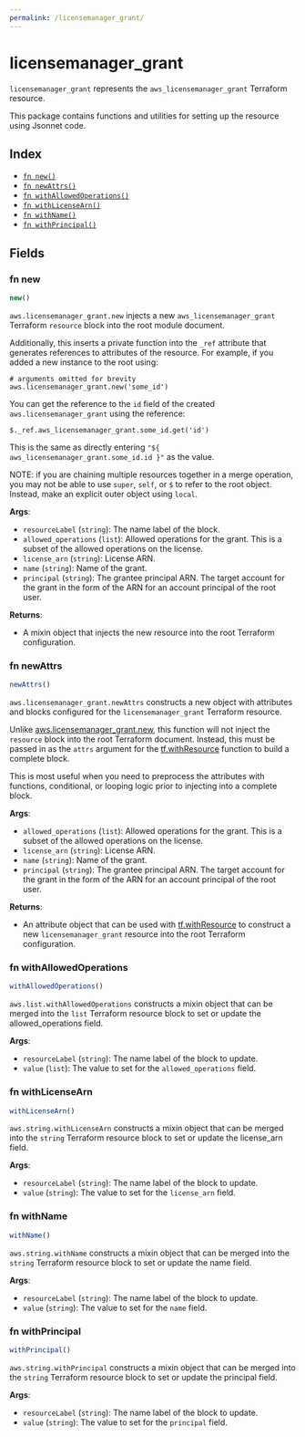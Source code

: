```yaml
---
permalink: /licensemanager_grant/
---
```


# licensemanager_grant

`licensemanager_grant` represents the `aws_licensemanager_grant` Terraform resource.



This package contains functions and utilities for setting up the resource using Jsonnet code.


## Index

* [`fn new()`](#fn-new)
* [`fn newAttrs()`](#fn-newattrs)
* [`fn withAllowedOperations()`](#fn-withallowedoperations)
* [`fn withLicenseArn()`](#fn-withlicensearn)
* [`fn withName()`](#fn-withname)
* [`fn withPrincipal()`](#fn-withprincipal)

## Fields

### fn new

```ts
new()
```


`aws.licensemanager_grant.new` injects a new `aws_licensemanager_grant` Terraform `resource`
block into the root module document.

Additionally, this inserts a private function into the `_ref` attribute that generates references to attributes of the
resource. For example, if you added a new instance to the root using:

    # arguments omitted for brevity
    aws.licensemanager_grant.new('some_id')

You can get the reference to the `id` field of the created `aws.licensemanager_grant` using the reference:

    $._ref.aws_licensemanager_grant.some_id.get('id')

This is the same as directly entering `"${ aws_licensemanager_grant.some_id.id }"` as the value.

NOTE: if you are chaining multiple resources together in a merge operation, you may not be able to use `super`, `self`,
or `$` to refer to the root object. Instead, make an explicit outer object using `local`.

**Args**:
  - `resourceLabel` (`string`): The name label of the block.
  - `allowed_operations` (`list`): Allowed operations for the grant. This is a subset of the allowed operations on the license.
  - `license_arn` (`string`): License ARN.
  - `name` (`string`): Name of the grant.
  - `principal` (`string`): The grantee principal ARN. The target account for the grant in the form of the ARN for an account principal of the root user.

**Returns**:
- A mixin object that injects the new resource into the root Terraform configuration.


### fn newAttrs

```ts
newAttrs()
```


`aws.licensemanager_grant.newAttrs` constructs a new object with attributes and blocks configured for the `licensemanager_grant`
Terraform resource.

Unlike [aws.licensemanager_grant.new](#fn-new), this function will not inject the `resource`
block into the root Terraform document. Instead, this must be passed in as the `attrs` argument for the
[tf.withResource](https://github.com/tf-libsonnet/core/tree/main/docs#fn-withresource) function to build a complete block.

This is most useful when you need to preprocess the attributes with functions, conditional, or looping logic prior to
injecting into a complete block.

**Args**:
  - `allowed_operations` (`list`): Allowed operations for the grant. This is a subset of the allowed operations on the license.
  - `license_arn` (`string`): License ARN.
  - `name` (`string`): Name of the grant.
  - `principal` (`string`): The grantee principal ARN. The target account for the grant in the form of the ARN for an account principal of the root user.

**Returns**:
  - An attribute object that can be used with [tf.withResource](https://github.com/tf-libsonnet/core/tree/main/docs#fn-withresource) to construct a new `licensemanager_grant` resource into the root Terraform configuration.


### fn withAllowedOperations

```ts
withAllowedOperations()
```

`aws.list.withAllowedOperations` constructs a mixin object that can be merged into the `list`
Terraform resource block to set or update the allowed_operations field.



**Args**:
  - `resourceLabel` (`string`): The name label of the block to update.
  - `value` (`list`): The value to set for the `allowed_operations` field.


### fn withLicenseArn

```ts
withLicenseArn()
```

`aws.string.withLicenseArn` constructs a mixin object that can be merged into the `string`
Terraform resource block to set or update the license_arn field.



**Args**:
  - `resourceLabel` (`string`): The name label of the block to update.
  - `value` (`string`): The value to set for the `license_arn` field.


### fn withName

```ts
withName()
```

`aws.string.withName` constructs a mixin object that can be merged into the `string`
Terraform resource block to set or update the name field.



**Args**:
  - `resourceLabel` (`string`): The name label of the block to update.
  - `value` (`string`): The value to set for the `name` field.


### fn withPrincipal

```ts
withPrincipal()
```

`aws.string.withPrincipal` constructs a mixin object that can be merged into the `string`
Terraform resource block to set or update the principal field.



**Args**:
  - `resourceLabel` (`string`): The name label of the block to update.
  - `value` (`string`): The value to set for the `principal` field.
